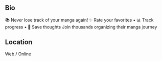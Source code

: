 ## Bio

📚 Never lose track of your manga again!
✨ Rate your favorites • 📊 Track progress • 💭 Save thoughts
Join thousands organizing their manga journey

## Location
Web / Online
